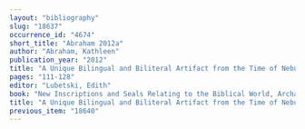 ```yaml
---
layout: "bibliography"
slug: "18637"
occurrence_id: "4674"
short_title: "Abraham 2012a"
author: "Abraham, Kathleen"
publication_year: "2012"
title: "A Unique Bilingual and Biliteral Artifact from the Time of Nebuchadnezzar II in the Moussaieff Private Collection"
pages: "111-128"
editor: "Lubetski, Edith"
book: "New Inscriptions and Seals Relating to the Biblical World, Archaeology and Biblical Studies 18 (Atlanta)"
title: "A Unique Bilingual and Biliteral Artifact from the Time of Nebuchadnezzar II in the Moussaieff Private Collection"
previous_item: "18640"
---
```

